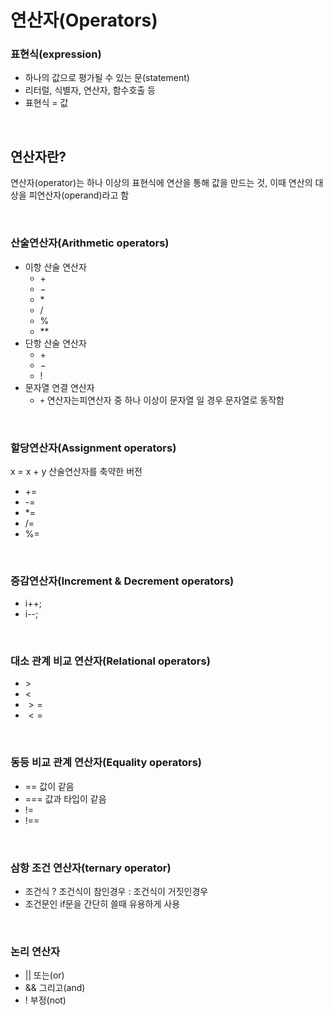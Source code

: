 # 연산자(Operators)

### 표현식(expression)
* 하나의 값으로 평가될 수 있는 문(statement)
* 리터럴, 식별자, 연산자, 함수호출 등
* 표현식 = 값

<br>

## 연산자란?
연산자(operator)는 하나 이상의 표현식에 연산을 통해 값을 만드는 것, 이때 연산의 대상을 피연산자(operand)라고 함

<br>

### 산술연산자(Arithmetic operators)
* 이항 산술 연산자 
    * $+$
    * $-$
    * $*$
    * $/$
    * %
    * $**$
* 단항 산술 연산자
    * $+$
    * $-$
    * !
* 문자열 연결 연산자 
    * `+` 연산자는피연산자 중 하나 이상이 문자열 일 경우 문자열로 동작함

<br>

### 할당연산자(Assignment operators)
x = x + y 산술연산자를 축약한 버전 
* +=
* -=
* *=
* /=
* %=

<br>

### 증감연산자(Increment & Decrement operators)
* i++;
* i--;

<br>

### 대소 관계 비교 연산자(Relational operators)
* $>$
* $<$
* $>=$
* $<=$

<br>

### 동등 비교 관계 연산자(Equality operators)
* == 값이 같음
* === 값과 타입이 같음
* !=
* !==

<br>

### 삼항 조건 연산자(ternary operator)
* 조건식 ? 조건식이 참인경우 : 조건식이 거짓인경우
* 조건문인 if문을 간단히 쓸때 유용하게 사용

<br>

### 논리 연산자
* || 또는(or)
* && 그리고(and)
* ! 부정(not)
